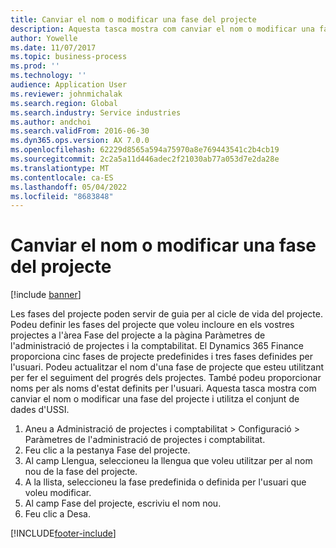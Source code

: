 ```yaml
---
title: Canviar el nom o modificar una fase del projecte
description: Aquesta tasca mostra com canviar el nom o modificar una fase del projecte.
author: Yowelle
ms.date: 11/07/2017
ms.topic: business-process
ms.prod: ''
ms.technology: ''
audience: Application User
ms.reviewer: johnmichalak
ms.search.region: Global
ms.search.industry: Service industries
ms.author: andchoi
ms.search.validFrom: 2016-06-30
ms.dyn365.ops.version: AX 7.0.0
ms.openlocfilehash: 62229d8565a594a75970a8e769443541c2b4cb19
ms.sourcegitcommit: 2c2a5a11d446adec2f21030ab77a053d7e2da28e
ms.translationtype: MT
ms.contentlocale: ca-ES
ms.lasthandoff: 05/04/2022
ms.locfileid: "8683848"
---
```

# <a name="rename-or-modify-a-project-stage"></a>Canviar el nom o modificar una fase del projecte

[!include [banner](../../includes/banner.md)]

Les fases del projecte poden servir de guia per al cicle de vida del projecte. Podeu definir les fases del projecte que voleu incloure en els vostres projectes a l'àrea Fase del projecte a la pàgina Paràmetres de l'administració de projectes i la comptabilitat. El Dynamics 365 Finance proporciona cinc fases de projecte predefinides i tres fases definides per l'usuari. Podeu actualitzar el nom d'una fase de projecte que esteu utilitzant per fer el seguiment del progrés dels projectes. També podeu proporcionar noms per als noms d'estat definits per l'usuari. Aquesta tasca mostra com canviar el nom o modificar una fase del projecte i utilitza el conjunt de dades d'USSI.

1. Aneu a Administració de projectes i comptabilitat > Configuració > Paràmetres de l'administració de projectes i comptabilitat.
2. Feu clic a la pestanya Fase del projecte.
3. Al camp Llengua, seleccioneu la llengua que voleu utilitzar per al nom nou de la fase del projecte.
4. A la llista, seleccioneu la fase predefinida o definida per l'usuari que voleu modificar. 
5. Al camp Fase del projecte, escriviu el nom nou.
6. Feu clic a Desa.


[!INCLUDE[footer-include](../../includes/footer-banner.md)]